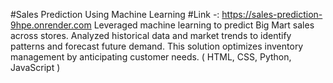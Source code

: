 ﻿#Sales Prediction Using Machine Learning
#Link -: https://sales-prediction-9hpe.onrender.com
Leveraged machine learning to predict Big Mart sales across stores. Analyzed historical data and market trends 
 to identify patterns and forecast future demand. This solution optimizes inventory management by anticipating 
 customer needs.
 ( HTML, CSS, Python, JavaScript )
